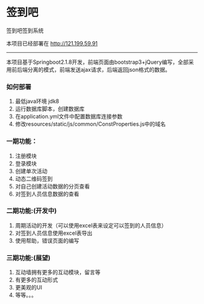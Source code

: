 # 签到吧

签到吧签到系统

本项目已经部署在 http://121.199.59.91

------

本项目基于Springboot2.1.8开发，前端页面由bootstrap3+jQuery编写，全部采用前后端分离的模式，前端发送ajax请求，后端返回json格式的数据。

### 如何部署

1. 最低java环境 jdk8
2. 运行数据库脚本，创建数据库
3. 在application.yml文件中配置数据库连接参数
4. 修改resources/static/js/common/ConstProperties.js中的域名

### 一期功能：

1. 注册模块
2. 登录模块
3. 创建单次活动
4. 动态二维码签到
5. 对自己创建活动数据的分页查看
6. 对签到人员信息数据的查看

### 二期功能:(开发中)

1. 周期活动的开发（可以使用excel表来设定可以签到的人员信息）
2. 对签到人员信息使用excel表导出
3. 使用帮助，错误页面的编写

### 三期功能:(展望)

1. 互动墙拥有更多的互动模块，留言等
2. 有更多的互动形式
3. 更美观的UI
4. 等等。。。
